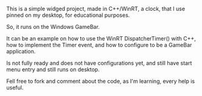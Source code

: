 This is a simple widged project, made in C++/WinRT, a clock, that I use pinned on my desktop, for educational purposes.

So, it runs on the Windows GameBar.

It can be an example on how to use the WinRT DispatcherTimer() with C++, how to implement the Timer event, and how to configure to be a GameBar application.

Is not fully ready and does not have configurations yet, and still have start menu entry and still runs on desktop.

Fell free to fork and comment about the code, as I'm learning, every help is useful.
